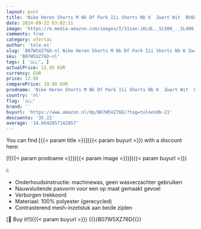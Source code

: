 ```yaml
---
layout: post
title: 'Nike Heren Shorts M Nk Df Park Iii Shorts Nb K  Zwart Wit  BV6855-010  XL'
date: 2024-09-22 03:02:11
image: 'https://m.media-amazon.com/images/I/31san-iKLdL._SL500_._SL400_.jpg'
comments: true
category: ofertas
author: 'tole.es'
slug: 'B07W5XZ76D-nl Nike Heren Shorts M Nk Df Park Iii Shorts Nb K Zwart Wit...'
sku: 'B07W5XZ76D-nl'
tags: [ '🇳🇱', ]
actualPrice: 12.95 EUR
currency: EUR
price: 12.95
comparePrice: 19.99 EUR
prodname: 'Nike Heren Shorts M Nk Df Park Iii Shorts Nb K  Zwart Wit  BV6855-010  XL'
country: 'nl'
flag: '🇳🇱'
brand: ''
buyurl: 'https://www.amazon.nl/dp/B07W5XZ76D/?tag=tolees0b-21'
descuento: '35.22'
average: '14.6642857142857'
---
```


You can find [{{< param title >}}]({{< param buyurl >}}) with a discount here:

[![{{< param prodname >}}]({{< param image >}})]({{< param buyurl >}})

ℹ️:

- Onderhoudsinstructie: machinewas, geen wasverzachter gebruiken
- Nauwsluitende pasvorm voor een op maat gemaakt gevoel
- Verborgen trekkoord
- Materiaal: 100% polyester (gerecycled)
- Contrasterend mesh-inzetstuk aan beide zijden

[🛒 Buy it!!]({{< param buyurl >}})
{{<world>}}B07W5XZ76D{{</world>}}
